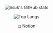 <div align="center">

![6suk's GitHub stats](https://github-readme-stats.vercel.app/api?username=6suk&show_icons=true&theme=radical)

![Top Langs](https://github-readme-stats.vercel.app/api/top-langs/?username=6suk&layout=compact&theme=radical)

◻ [Notion](https://6suk.notion.site/d8178c919339498ca4d8a80ef05734f2?v=0cd23c88e74b4c68ab86275323f42f88)

</div>
